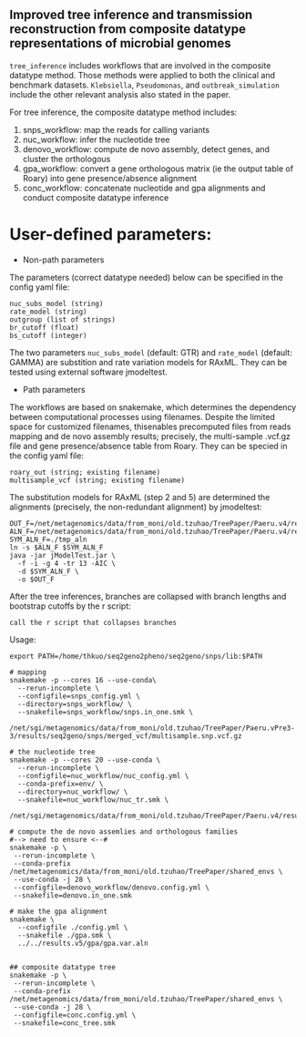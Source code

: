 ## Improved tree inference and transmission reconstruction from composite datatype representations of microbial genomes

`tree_inference` includes workflows that are involved in the composite datatype method. Those methods were applied to both the clinical and benchmark datasets. `Klebsiella`, `Pseudomonas`, and `outbreak_simulation` include the other relevant analysis also stated in the paper.

For tree inference, the composite datatype method includes:
1. snps_workflow: map the reads for calling variants
2. nuc_workflow: infer the nucleotide tree
3. denovo_workflow: compute de novo assembly, detect genes, and cluster the
   orthologous 
4. gpa_workflow: convert a gene orthologous matrix (ie the output table of
   Roary) into gene presence/absence
   alignment
5. conc_workflow: concatenate nucleotide and gpa alignments and conduct
   composite datatype inference

# User-defined parameters:
- Non-path parameters

The parameters (correct datatype needed) below can be specified in the config yaml file:
```
nuc_subs_model (string)
rate_model (string)
outgroup (list of strings)
br_cutoff (float)
bs_cutoff (integer)
```

The two parameters `nuc_subs_model` (default: GTR) and `rate_model` (default: GAMMA) are substition and rate variation models for RAxML. They can be tested using external software jmodeltest.

- Path parameters

The workflows are based on snakemake, which determines the dependency between computational processes using filenames. Despite the limited space for customized filenames, thisenables precomputed files from reads mapping and de novo assembly results; precisely, the multi-sample .vcf.gz file and gene presence/absence table from Roary. They can be specied in the config yaml file:
```
roary_out (string; existing filename)
multisample_vcf (string; existing filename)
```


The substitution models for RAxML (step 2 and 5) are determined the alignments (precisely, the non-redundant alignment) by jmodeltest:
```shell
OUT_F=/net/metagenomics/data/from_moni/old.tzuhao/TreePaper/Paeru.v4/results/alignment/nuc.var.jmodel.out
ALN_F=/net/metagenomics/data/from_moni/old.tzuhao/TreePaper/Paeru.v4/results/alignment/nuc.var.aln 
SYM_ALN_F=./tmp_aln
ln -s $ALN_F $SYM_ALN_F 
java -jar jModelTest.jar \
  -f -i -g 4 -tr 13 -AIC \
  -d $SYM_ALN_F \
  -o $OUT_F
```
After the tree inferences, branches are collapsed with branch lengths and
bootstrap cutoffs by the r script:
```shell
call the r script that collapses branches
```

Usage:
```shell
export PATH=/home/thkuo/seq2geno2pheno/seq2geno/snps/lib:$PATH

# mapping
snakemake -p --cores 16 --use-conda\
  --rerun-incomplete \
  --configfile=snps_config.yml \
  --directory=snps_workflow/ \
  --snakefile=snps_workflow/snps.in_one.smk \
  /net/sgi/metagenomics/data/from_moni/old.tzuhao/TreePaper/Paeru.vPre3-3/results/seq2geno/snps/merged_vcf/multisample.snp.vcf.gz

# the nucleotide tree
snakemake -p --cores 20 --use-conda \
  --rerun-incomplete \
  --configfile=nuc_workflow/nuc_config.yml \
  --conda-prefix=env/ \
  --directory=nuc_workflow/ \
  --snakefile=nuc_workflow/nuc_tr.smk \
  /net/sgi/metagenomics/data/from_moni/old.tzuhao/TreePaper/Paeru.v4/results/raxml/RAxML_bipartitions.nuc.bs

# compute the de novo assemlies and orthologous families
#--> need to ensure <--#
snakemake -p \
 --rerun-incomplete \
 --conda-prefix /net/metagenomics/data/from_moni/old.tzuhao/TreePaper/shared_envs \
 --use-conda -j 28 \
 --configfile=denovo_workflow/denovo.config.yml \
 --snakefile=denovo.in_one.smk

# make the gpa alignment
snakemake \
  --configfile ./config.yml \
  --snakefile ./gpa.smk \
  ../../results.v5/gpa/gpa.var.aln


## composite datatype tree
snakemake -p \
 --rerun-incomplete \
 --conda-prefix /net/metagenomics/data/from_moni/old.tzuhao/TreePaper/shared_envs \
 --use-conda -j 28 \
 --configfile=conc.config.yml \
 --snakefile=conc_tree.smk
```
